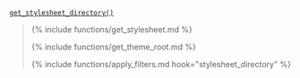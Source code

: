 <p><code><a href="https://developer.wordpress.org/reference/functions/get_stylesheet_directory/">get_stylesheet_directory()</a></code></p>

<blockquote>

{% include functions/get_stylesheet.md %}

{% include functions/get_theme_root.md %}

{% include functions/apply_filters.md hook="stylesheet_directory" %}

</blockquote>
